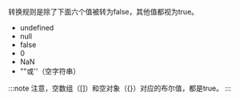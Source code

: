 转换规则是除了下面六个值被转为false，其他值都视为true。

* undefined
* null
* false
* 0
* NaN
* ""或''（空字符串）

:::note
注意，空数组（[]）和空对象（{}）对应的布尔值，都是true。
:::